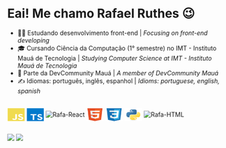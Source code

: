 <h1>Eai! Me chamo Rafael Ruthes 😉</h1>

- 👨‍💻 Estudando desenvolvimento front-end
 | *Focusing on front-end developing*
- 🎓 Cursando Ciência da Computação (1° semestre)  no IMT - Instituto Mauá de Tecnologia
 | *Studying Computer Science at IMT - Instituto Mauá de Tecnologia*    
- 🦾 Parte da DevCommunity Mauá
 | *A member of DevCommunity Mauá*
- ✍ Idiomas: português, inglês, espanhol
 | *Idioms: portuguese, english, spanish*

<div style="display: inline_block"><br>
  <img align="center" alt="Rafa-Js" height="30" width="40" src="https://raw.githubusercontent.com/devicons/devicon/master/icons/javascript/javascript-plain.svg">
  <img align="center" alt="Rafa-Ts" height="30" width="40" src="https://raw.githubusercontent.com/devicons/devicon/master/icons/typescript/typescript-plain.svg">
  <img align="center" alt="Rafa-React" height="30" width="40" src="https://cdn.jsdelivr.net/gh/devicons/devicon@latest/icons/react/react-original.svg" />
  <img align="center" alt="Rafa-HTML" height="30" width="40" src="https://raw.githubusercontent.com/devicons/devicon/master/icons/html5/html5-original.svg">
  <img align="center" alt="Rafa-CSS" height="30" width="40" src="https://raw.githubusercontent.com/devicons/devicon/master/icons/css3/css3-original.svg">
  <img align="center" alt="Rafa-Python" height="30" width="40" src="https://raw.githubusercontent.com/devicons/devicon/master/icons/python/python-original.svg">
  <img align="center" alt="Rafa-HTML" height="30" width="40"
src="https://cdn.jsdelivr.net/gh/devicons/devicon@latest/icons/amazonwebservices/amazonwebservices-original-wordmark.svg" />
          
</div>

##

<div> 
  <a href="https://instagram.com/ruthessss" target="_blank"><img src="https://img.shields.io/badge/-Instagram-%23E4405F?style=for-the-badge&logo=instagram&logoColor=white" target="_blank"></a>
  <a href = "mailto:rruthes.devmaua@gmail.com"><img src="https://img.shields.io/badge/-Gmail-%23333?style=for-the-badge&logo=gmail&logoColor=white" target="_blank"></a> 
  
</div>
        
          
